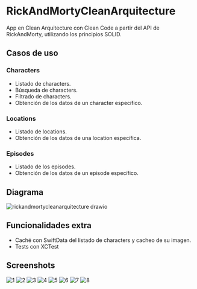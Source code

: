 # RickAndMortyCleanArquitecture

App en Clean Arquitecture con Clean Code a partir del API de RickAndMorty, utilizando los principios SOLID.

## Casos de uso

### Characters
- Listado de characters.
- Búsqueda de characters.
- Filtrado de characters.
- Obtención de los datos de un character específico.

### Locations
- Listado de locations.
- Obtención de los datos de una location específica.

### Episodes
- Listado de los episodes.
- Obtención de los datos de un episode específico.

## Diagrama

![rickandmortycleanarquitecture drawio](https://github.com/edgarguitian/RickAndMortyCleanArquitecture/assets/6595032/9e6109dd-cacf-4fea-adb8-ebf03043e96e)


## Funcionalidades extra

- Caché con SwiftData del listado de characters y cacheo de su imagen.
- Tests con XCTest

## Screenshots

![1](https://github.com/edgarguitian/RickAndMortyCleanArquitecture/assets/6595032/5c01c1f4-baed-4776-8e59-d0773f914055)
![2](https://github.com/edgarguitian/RickAndMortyCleanArquitecture/assets/6595032/4bc2464e-0843-4d9f-8f8e-3b8e50dbd2ab)
![3](https://github.com/edgarguitian/RickAndMortyCleanArquitecture/assets/6595032/098b36ea-988d-4e16-917f-a48e68c7feac)
![4](https://github.com/edgarguitian/RickAndMortyCleanArquitecture/assets/6595032/69de0173-e890-49ba-aa0f-e05d639b1dbd)
![5](https://github.com/edgarguitian/RickAndMortyCleanArquitecture/assets/6595032/18d25611-e99e-4b30-be26-2453a829b831)
![6](https://github.com/edgarguitian/RickAndMortyCleanArquitecture/assets/6595032/4bdc4049-9d8e-469b-b8d5-001ffc2bb6ff)
![7](https://github.com/edgarguitian/RickAndMortyCleanArquitecture/assets/6595032/8d6c2cde-1a1e-45f2-8133-4f134907513d)
![8](https://github.com/edgarguitian/RickAndMortyCleanArquitecture/assets/6595032/c9fbfa25-fb62-4010-9f13-9b231952cd0f)

